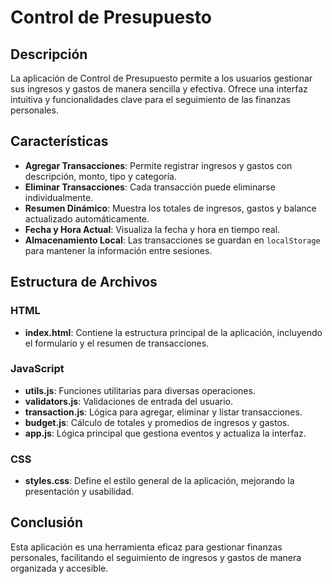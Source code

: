 # Control de Presupuesto

## Descripción

La aplicación de Control de Presupuesto permite a los usuarios gestionar sus ingresos y gastos de manera sencilla y efectiva. Ofrece una interfaz intuitiva y funcionalidades clave para el seguimiento de las finanzas personales.

## Características

- **Agregar Transacciones**: Permite registrar ingresos y gastos con descripción, monto, tipo y categoría.
- **Eliminar Transacciones**: Cada transacción puede eliminarse individualmente.
- **Resumen Dinámico**: Muestra los totales de ingresos, gastos y balance actualizado automáticamente.
- **Fecha y Hora Actual**: Visualiza la fecha y hora en tiempo real.
- **Almacenamiento Local**: Las transacciones se guardan en `localStorage` para mantener la información entre sesiones.

## Estructura de Archivos

### HTML

- **index.html**: Contiene la estructura principal de la aplicación, incluyendo el formulario y el resumen de transacciones.

### JavaScript

- **utils.js**: Funciones utilitarias para diversas operaciones.
- **validators.js**: Validaciones de entrada del usuario.
- **transaction.js**: Lógica para agregar, eliminar y listar transacciones.
- **budget.js**: Cálculo de totales y promedios de ingresos y gastos.
- **app.js**: Lógica principal que gestiona eventos y actualiza la interfaz.

### CSS

- **styles.css**: Define el estilo general de la aplicación, mejorando la presentación y usabilidad.

## Conclusión

Esta aplicación es una herramienta eficaz para gestionar finanzas personales, facilitando el seguimiento de ingresos y gastos de manera organizada y accesible.